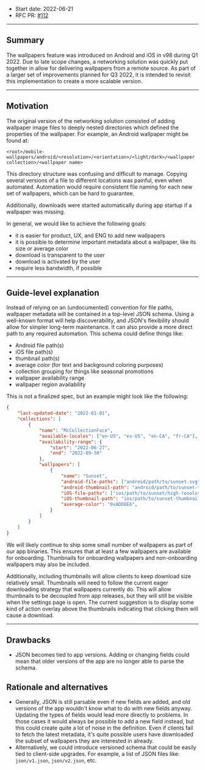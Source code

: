 * Start date: 2022-06-21
* RFC PR: [#112](https://github.com/mozilla-mobile/shared-docs/pull/112)
---

## Summary

The wallpapers feature was introduced on Android and iOS in v98 during Q1 2022. 
Due to late scope changes, a networking solution was quickly put together
in allow for delivering wallpapers from a remote source. As part of a
larger set of improvements planned for Q3 2022, it is intended to revisit
this implementation to create a more scalable version.

---

## Motivation

The original version of the networking solution consisted of
adding wallpaper image files to deeply nested directories which defined the properties
of the wallpaper. For example, an Android wallpaper might be found at:
```
<root>/mobile-wallpapers/android/<resolution>/<orientation>/<light/dark>/<wallpaper collection>/<wallpaper name>
```

This directory structure was confusing and difficult to manage. Copying several versions of a file to different locations
was painful, even when automated. Automation would require consistent file naming for each new set of wallpapers, which can
be hard to guarantee. 

Additionally, downloads were started automatically during app startup if a wallpaper was missing.

In general, we would like to achieve the following goals:

- it is easier for product, UX, and ENG to add new wallpapers
- it is possible to determine important metadata about a wallpaper, like its size or average color
- download is transparent to the user
- download is activated by the user
- require less bandwidth, if possible

---

## Guide-level explanation

Instead of relying on an (undocumented) convention for file paths, wallpaper metadata will be contained in a top-level JSON schema.
Using a well-known format will help discoverability, and JSON's flexibility should allow for simpler long-term maintenance. 
It can also provide a more direct path to any required automation. This schema could define things like:

- Android file path(s)
- iOS file path(s)
- thumbnail path(s)
- average color (for text and background coloring purposes)
- collection grouping for things like seasonal promotions
- wallpaper availability range
- wallpaper region availability

This is not a finalized spec, but an example might look like the following:
```json
{
    "last-updated-date": "2022-01-01",
    "collections": [
        {
            "name": "McCollectionFace",
            "available-locales": ["en-US", "es-US", "en-CA", "fr-CA"],
            "availability-range": {
                "start": "2022-06-27",
                "end": "2022-09-30"
            },
            "wallpapers": [
                {
                    "name": "Sunset",
                    "android-file-paths": ["android/path/to/sunset.svg"],
                    "android-thumbnail-path": "android/path/to/sunset-thumbnail.svg",
                    "iOS-file-paths": ["ios/path/to/sunset/high-resolution.pdf", "ios/path/to/sunset/low-resolution.pdf"],
                    "iOS-thumbnail-path": "ios/path/to/sunset-thumbnail.pdf",
                    "average-color": "0xADD8E6",
                }
            ]
        }
    ]
}
```

We will likely continue to ship some small number of wallpapers as part of our app binaries. This ensures that at least a few wallpapers are available for onboarding. Thumbnails for onboarding wallpapers and non-onboarding wallpapers may also be included.

Additionally, including thumbnails will allow clients to keep download size relatively small. Thumbnails will need to follow the current eager downloading strategy
that wallpapers currently do. This will allow thumbnails to be decoupled from app releases, but they will still be visible when the settings page is open. The current suggestion is to
display some kind of action overlay above the thumbnails indicating that clicking them will cause a download.

---

## Drawbacks

- JSON becomes tied to app versions. Adding or changing fields could mean that older versions of the app are no longer able to parse the schema.

## Rationale and alternatives

- Generally, JSON is still parsable even if new fields are added, and old versions of the app wouldn't know what to do with new fields anyway. Updating the types of fields would lead more directly to problems. In those cases it would always be possible to add a new field instead, but this could create quite a lot of noise in the definition. Even if clients fail to fetch the latest metadata, it's quite possible users have downloaded the subset of wallpapers they are interested in already.
- Alternatively, we could introduce versioned schema that could be easily tied to client-side upgrades. For example, a list of JSON files like: `json/v1.json`, `json/v2.json`, etc.
